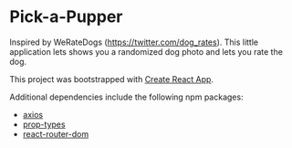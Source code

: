 # Pick-a-Pupper

Inspired by WeRateDogs (<https://twitter.com/dog_rates>). This little application lets shows you a randomized dog photo and lets you rate the dog.

This project was bootstrapped with [Create React App](https://github.com/facebook/create-react-app).

Additional dependencies include the following npm packages:

* [axios](https://www.npmjs.com/package/axios)
* [prop-types](https://www.npmjs.com/package/prop-types)
* [react-router-dom](https://www.npmjs.com/package/react-router-dom)
